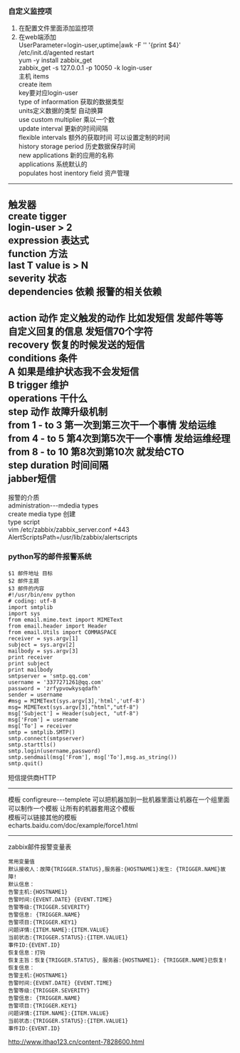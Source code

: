 ### 自定义监控项  
1. 在配置文件里面添加监控项  
2. 在web端添加  
UserParameter=login-user,uptime|awk -F '' '{print $4}'  
/etc/init.d/agented restart  
yum -y install zabbix_get  
zabbix_get -s 127.0.0.1 -p 10050 -k login-user  
主机 items  
create item  
key要对应login-user  
type of infaormation 获取的数据类型  
units定义数据的类型 自动换算  
use custom multiplier 乘以一个数  
update interval 更新的时间间隔  
flexible intervals 额外的获取时间 可以设置定制的时间  
history storage period 历史数据保存时间  
new applications 新的应用的名称  
applications 系统默认的  
populates host inentory field 资产管理  

---  
触发器  
create tigger  
login-user > 2  
expression 表达式  
function 方法  
last T value is > N  
severity 状态  
dependencies 依赖 报警的相关依赖  
---  
action 动作 定义触发的动作 比如发短信 发邮件等等  
自定义回复的信息 发短信70个字符  
recovery 恢复的时候发送的短信  
conditions 条件  
A 如果是维护状态我不会发短信  
B trigger 维护  
operations 干什么  
step 动作 故障升级机制  
from 1 - to 3 第一次到第三次干一个事情 发给运维  
from 4 - to 5 第4次到第5次干一个事情 发给运维经理  
from 8 - to 10 第8次到第10次 就发给CTO  
step duration 时间间隔  
jabber短信  
---  
报警的介质  
administration---mdedia types  
create media type 创建  
type script  
vim /etc/zabbix/zabbix_server.conf +443  
AlertScriptsPath=/usr/lib/zabbix/alertscripts  

### python写的邮件报警系统  
```  
$1 邮件地址 目标  
$2 邮件主题  
$3 邮件的内容  
#!/usr/bin/env python
# coding: utf-8
import smtplib
import sys
from email.mime.text import MIMEText
from email.header import Header
from email.Utils import COMMASPACE
receiver = sys.argv[1]
subject = sys.argv[2]
mailbody = sys.argv[3]
print receiver
print subject
print mailbody
smtpserver = 'smtp.qq.com'
username = '3377271261@qq.com'
password = 'zrfypvowkysqdafh'
sender = username
#msg = MIMEText(sys.argv[3],'html','utf-8')
msg= MIMEText(sys.argv[3],"html","utf-8")
msg['Subject'] = Header(subject, "utf-8")
msg['From'] = username
msg['To'] = receiver
smtp = smtplib.SMTP()
smtp.connect(smtpserver)
smtp.starttls()
smtp.login(username,password)
smtp.sendmail(msg['From'], msg['To'],msg.as_string())
smtp.quit()
```  
  

短信提供商HTTP  
  
---  
模板 configreure---templete 可以把机器加到一批机器里面让机器在一个组里面   
可以制作一个模板 让所有的机器套用这个模板  
模板可以链接其他的模板  
echarts.baidu.com/doc/example/force1.html  

---
zabbix邮件报警变量表
```
常用变量值
默认接收人：故障{TRIGGER.STATUS},服务器:{HOSTNAME1}发生: {TRIGGER.NAME}故障!
默认信息：
告警主机:{HOSTNAME1}
告警时间:{EVENT.DATE} {EVENT.TIME}
告警等级:{TRIGGER.SEVERITY}
告警信息: {TRIGGER.NAME}
告警项目:{TRIGGER.KEY1}
问题详情:{ITEM.NAME}:{ITEM.VALUE}
当前状态:{TRIGGER.STATUS}:{ITEM.VALUE1}
事件ID:{EVENT.ID}
恢复信息：打钩
恢复主旨：恢复{TRIGGER.STATUS}, 服务器:{HOSTNAME1}: {TRIGGER.NAME}已恢复!
恢复信息：
告警主机:{HOSTNAME1}
告警时间:{EVENT.DATE} {EVENT.TIME}
告警等级:{TRIGGER.SEVERITY}
告警信息: {TRIGGER.NAME}
告警项目:{TRIGGER.KEY1}
问题详情:{ITEM.NAME}:{ITEM.VALUE}
当前状态:{TRIGGER.STATUS}:{ITEM.VALUE1}
事件ID:{EVENT.ID}

```
http://www.ithao123.cn/content-7828600.html